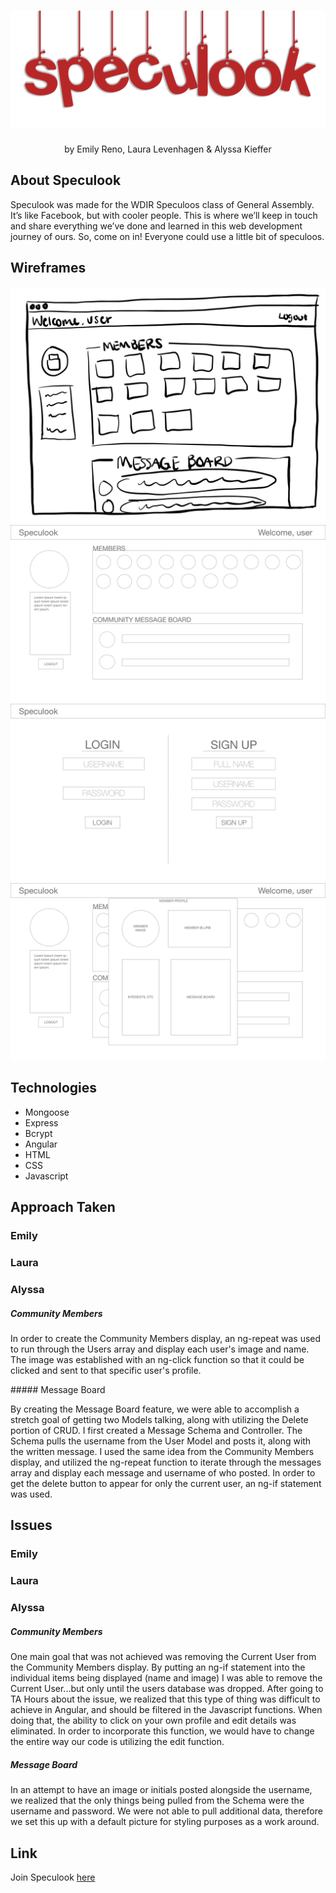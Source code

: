 # ![Image of Speculook logo](public/images/specubanner.png?raw=true)
<p align="center">
  by Emily Reno, Laura Levenhagen & Alyssa Kieffer
</p>


## About Speculook
<p>
  Speculook was made for the WDIR Speculoos class of General Assembly. It’s like Facebook, but with cooler people. This is where we’ll keep in touch and share everything we’ve done and learned in this web development journey of ours. So, come on in! Everyone could use a little bit of speculoos.
</p>


## Wireframes
![Image of wireframe](public/images/drawnwireframe.jpg?raw=true)
![Image of wireframe](public/images/speculook.jpg?raw=true)
![Image of wireframe](public/images/speculookloginregister.png?raw=true)
![Image of wireframe](public/images/speculookmemberprofile.png?raw=true)


## Technologies
- Mongoose  
- Express
- Bcrypt
- Angular
- HTML
- CSS
- Javascript

## Approach Taken
### Emily
<p>
</p>

### Laura
<p>
</p>

### Alyssa
##### Community Members
<p>
In order to create the Community Members display, an ng-repeat was used to run through the Users array and display each user's image and name. The image was established with an ng-click function so that it could be clicked and sent to that specific user's profile.
</p>
##### Message Board
<p>
By creating the Message Board feature, we were able to accomplish a stretch goal of getting two Models talking, along with utilizing the Delete portion of CRUD. I first created a Message Schema and Controller. The Schema pulls the username from the User Model and posts it, along with the written message. I used the same idea from the Community Members display, and utilized the ng-repeat function to iterate through the messages array and display each message and username of who posted. In order to get the delete button to appear for only the current user, an ng-if statement was used. 
</p>


## Issues
### Emily
<p>
</p>

### Laura
<p>
</p>

### Alyssa
##### Community Members
<p>
One main goal that was not achieved was removing the Current User from the Community Members display. By putting an ng-if statement into the individual items being displayed (name and image) I was able to remove the Current User...but only until the users database was dropped. After going to TA Hours about the issue, we realized that this type of thing was difficult to achieve in Angular, and should be filtered in the Javascript functions. When doing that, the ability to click on your own profile and edit details was eliminated. In order to incorporate this function, we would have to change the entire way our code is utilizing the edit function.
</p>

##### Message Board
<p>
In an attempt to have an image or initials posted alongside the username, we realized that the only things being pulled from the Schema were the username and password. We were not able to pull additional data, therefore we set this up with a default picture for styling purposes as a work around.
</p>


## Link
Join Speculook [here](https://github.com/emfoxily/speculook)
